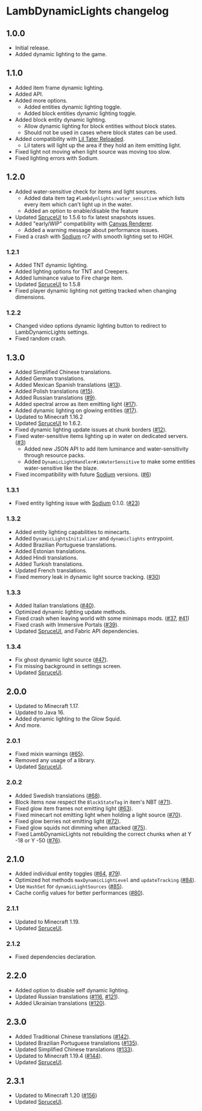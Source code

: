 # LambDynamicLights changelog

## 1.0.0

 - Initial release.
 - Added dynamic lighting to the game.
 
## 1.1.0

 - Added item frame dynamic lighting.
 - Added API.
 - Added more options.
   - Added entities dynamic lighting toggle.
   - Added block entities dynamic lighting toggle.
 - Added block entity dynamic lighting.
   - Allow dynamic lighting for block entities without block states.
   - Should not be used in cases where block states can be used.
 - Added compatibility with [Lil Tater Reloaded](https://github.com/Yoghurt4C/LilTaterReloaded).
   - Lil taters will light up the area if they hold an item emitting light.
 - Fixed light not moving when light source was moving too slow.
 - Fixed lighting errors with Sodium.

## 1.2.0

 - Added water-sensitive check for items and light sources.
   - Added data item tag `#lambdynlights:water_sensitive` which lists every item which can't light up in the water.
   - Added an option to enable/disable the feature
 - Updated [SpruceUI] to 1.5.6 to fix latest snapshots issues.
 - Added "early/WIP" compatibility with [Canvas Renderer].
   - Added a warning message about performance issues. 
 - Fixed a crash with [Sodium] rc7 with smooth lighting set to HIGH.
 
### 1.2.1

 - Added TNT dynamic lighting.
 - Added lighting options for TNT and Creepers.
 - Added luminance value to Fire charge item.
 - Updated [SpruceUI] to 1.5.8
 - Fixed player dynamic lighting not getting tracked when changing dimensions.

### 1.2.2

 - Changed video options dynamic lighting button to redirect to LambDynamicLights settings.
 - Fixed random crash.

## 1.3.0

 - Added Simplified Chinese translations.
 - Added German translations.
 - Added Mexican Spanish translations ([#13](https://github.com/LambdAurora/LambDynamicLights/pull/13)).
 - Added Polish translations ([#15](https://github.com/LambdAurora/LambDynamicLights/pull/15)).
 - Added Russian translations ([#9](https://github.com/LambdAurora/LambDynamicLights/pull/9)).
 - Added spectral arrow as item emitting light ([#17](https://github.com/LambdAurora/LambDynamicLights/pull/17)).
 - Added dynamic lighting on glowing entities ([#17](https://github.com/LambdAurora/LambDynamicLights/pull/17)).
 - Updated to Minecraft 1.16.2
 - Updated [SpruceUI] to 1.6.2.
 - Fixed dynamic lighting update issues at chunk borders ([#12](https://github.com/LambdAurora/LambDynamicLights/issues/12)).
 - Fixed water-sensitive items lighting up in water on dedicated servers. ([#3](https://github.com/LambdAurora/LambDynamicLights/issues/3))
    - Added new JSON API to add item luminance and water-sensitivity through resource packs.
    - Added `DynamicLightHandler#isWaterSensitive` to make some entities water-sensitive like the blaze.
 - Fixed incompatibility with future [Sodium] versions. ([#6](https://github.com/LambdAurora/LambDynamicLights/issues/6))

### 1.3.1

 - Fixed entity lighting issue with [Sodium] 0.1.0. ([#23](https://github.com/LambdAurora/LambDynamicLights/issues/23))

### 1.3.2

 - Added entity lighting capabilities to minecarts.
 - Added `DynamicLightsInitializer` and `dynamiclights` entrypoint.
 - Added Brazilian Portuguese translations.
 - Added Estonian translations.
 - Added Hindi translations.
 - Added Turkish translations.
 - Updated French translations.
 - Fixed memory leak in dynamic light source tracking. ([#30](https://github.com/LambdAurora/LambDynamicLights/issues/30))

### 1.3.3

 - Added Italian translations ([#40](https://github.com/LambdAurora/LambDynamicLights/pull/40)).
 - Optimized dynamic lighting update methods.
 - Fixed crash when leaving world with some minimaps mods. ([#37](https://github.com/LambdAurora/LambDynamicLights/issues/37), [#41](https://github.com/LambdAurora/LambDynamicLights/issues/41))
 - Fixed crash with Immersive Portals ([#39](https://github.com/LambdAurora/LambDynamicLights/issues/39)).
 - Updated [SpruceUI], and Fabric API dependencies.

### 1.3.4

 - Fix ghost dynamic light source ([#47](https://github.com/LambdAurora/LambDynamicLights/issues/47)).
 - Fix missing background in settings screen.
 - Updated [SpruceUI].

## 2.0.0

 - Updated to Minecraft 1.17.
 - Updated to Java 16.
 - Added dynamic lighting to the Glow Squid.
 - And more.

### 2.0.1

 - Fixed mixin warnings ([#65](https://github.com/LambdAurora/LambDynamicLights/issues/65)).
 - Removed any usage of a library.
 - Updated [SpruceUI].

### 2.0.2

 - Added Swedish translations ([#68](https://github.com/LambdAurora/LambDynamicLights/pull/68)).
 - Block items now respect the `BlockStateTag` in item's NBT ([#71](https://github.com/LambdAurora/LambDynamicLights/issues/71)).
 - Fixed glow item frames not emitting light ([#63](https://github.com/LambdAurora/LambDynamicLights/issues/63)).
 - Fixed minecart not emitting light when holding a light source ([#70](https://github.com/LambdAurora/LambDynamicLights/issues/70)).
 - Fixed glow berries not emitting light ([#72](https://github.com/LambdAurora/LambDynamicLights/issues/72)).
 - Fixed glow squids not dimming when attacked ([#75](https://github.com/LambdAurora/LambDynamicLights/issues/75)).
 - Fixed LambDynamicLights not rebuilding the correct chunks when at Y -18 or Y -50 ([#76](https://github.com/LambdAurora/LambDynamicLights/issues/76)).

## 2.1.0

 - Added individual entity toggles ([#64](https://github.com/LambdAurora/LambDynamicLights/issues/64), [#79](https://github.com/LambdAurora/LambDynamicLights/issues/79)).
 - Optimized hot methods `maxDynamicLightLevel` and `updateTracking` ([#84](https://github.com/LambdAurora/LambDynamicLights/pull/84)).
 - Use `HashSet` for `dynamicLightSources` ([#85](https://github.com/LambdAurora/LambDynamicLights/pull/85)).
 - Cache config values for better performances ([#80](https://github.com/LambdAurora/LambDynamicLights/issues/80)).

### 2.1.1

 - Updated to Minecraft 1.19.
 - Updated [SpruceUI].

### 2.1.2

 - Fixed dependencies declaration.

## 2.2.0

 - Added option to disable self dynamic lighting.
 - Updated Russian translations ([#116](https://github.com/LambdAurora/LambDynamicLights/pull/116), [#121](https://github.com/LambdAurora/LambDynamicLights/pull/121)).
 - Added Ukrainian translations ([#120](https://github.com/LambdAurora/LambDynamicLights/pull/120)).

## 2.3.0

 - Added Traditional Chinese translations ([#142](https://github.com/LambdAurora/LambDynamicLights/pull/142)).
 - Updated Brazilian Portuguese translations ([#135](https://github.com/LambdAurora/LambDynamicLights/pull/135)).
 - Updated Simplified Chinese translations ([#133](https://github.com/LambdAurora/LambDynamicLights/pull/133)).
 - Updated to Minecraft 1.19.4 ([#144](https://github.com/LambdAurora/LambDynamicLights/pull/144)).
 - Updated [SpruceUI].

## 2.3.1
- Updated to Minecraft 1.20 ([#156](https://github.com/LambdAurora/LambDynamicLights/pull/156))
- Updated [SpruceUI].

[SpruceUI]: https://github.com/LambdAurora/SpruceUI "SpruceUI page"
[Sodium]: https://modrinth.com/mod/sodium "Sodium Modrinth page"
[Canvas Renderer]: https://www.curseforge.com/minecraft/mc-mods/canvas-renderer "Canvas Renderer CurseForge page"
